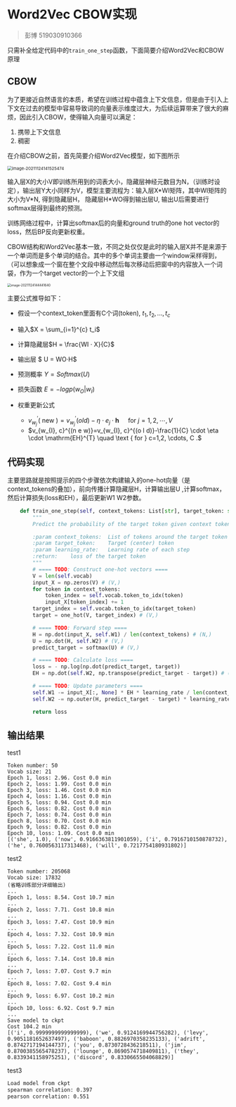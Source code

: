 # Word2Vec CBOW实现

> 彭博 519030910366

只需补全给定代码中的`train_one_step`函数，下面简要介绍Word2Vec和CBOW原理

## CBOW

为了更接近自然语言的本质，希望在训练过程中蕴含上下文信息，但是由于引入上下文在过去的模型中容易导致词的向量表示维度过大，为后续运算带来了很大的麻烦，因此引入CBOW，使得输入向量可以满足：

1. 携带上下文信息
2. 稠密

在介绍CBOW之前，首先简要介绍Word2Vec模型，如下图所示

<img src="E:/A3_1/NLP/project2/image-20211124141525474.png" alt="image-20211124141525474" style="zoom: 67%;" />

输入层X的大小V即训练所用到的词表大小，隐藏层神经元数目为N，（训练时设定），输出层Y大小同样为V，模型主要流程为：输入层X*WI矩阵，其中WI矩阵的大小为V\*N, 得到隐藏层H， 隐藏层H\*WO得到输出层U, 输出U后需要进行softmax层得到最终的预测。

训练网络过程中，计算出softmax后的向量和ground truth的one hot vector的loss，然后BP反向更新权重。

CBOW结构和Word2Vec基本一致，不同之处仅仅是此时的输入层X并不是来源于一个单词而是多个单词的结合。其中的多个单词主要由一个window采样得到，（可以想象成一个窗在整个文段中移动然后每次移动后把窗中的内容放入一个词袋，作为一个target vector的一个上下文组

<img src="E:/A3_1/NLP/project2/image-20211124144441640.png" alt="image-20211124144441640" style="zoom: 50%;" />

主要公式推导如下：

- 假设一个context_token里面有C个词(token), $t_1, t_2, ..., t_c$

- 输入$X = \sum_{i=1}^{c} t_i$

- 计算隐藏层$H = \frac{WI · X}{C}$

- 输出层 $ U = WO·H$

- 预测概率 $Y = Softmax(U)$
- 损失函数 $E = -log p(w_O|w_I)$
- 权重更新公式 
  - $v_{w_{j}}^{\prime}(\text { new })=v_{w_{j}}^{\prime}(o l d)-\eta \cdot e_{j} \cdot \mathbf{h} \quad \text { for } j=1,2, \cdots, V$
  - $v_{w_{I}, c}^{(n e w)}=v_{w_{I}, c}^{(o l d)}-\frac{1}{C} \cdot \eta \cdot \mathrm{EH}^{T} \quad \text { for } c=1,2, \cdots, C .$

## 代码实现

主要思路就是按照提示的四个步骤依次构建输入的one-hot向量（是context_tokens的叠加），前向传播计算隐藏层H，计算输出层U ,计算softmax， 然后计算损失(loss和EH），最后更新W1 W2参数。

```python
    def train_one_step(self, context_tokens: List[str], target_token: str, learning_rate: float) -> float:
        """
        Predict the probability of the target token given context tokens.

        :param context_tokens:  List of tokens around the target token
        :param target_token:    Target (center) token
        :param learning_rate:   Learning rate of each step
        :return:    loss of the target token
        """
        # ==== TODO: Construct one-hot vectors ====
        V = len(self.vocab)
        input_X = np.zeros(V) # (V,)
        for token in context_tokens:
            token_index = self.vocab.token_to_idx(token)
            input_X[token_index] += 1
        target_index = self.vocab.token_to_idx(target_token)
        target = one_hot(V, target_index) # (V,)

        # ==== TODO: Forward step ====
        H = np.dot(input_X, self.W1) / len(context_tokens) # (N,)
        U = np.dot(H, self.W2) # (V,)
        predict_target = softmax(U) # (V,)

        # ==== TODO: Calculate loss ====
        loss = - np.log(np.dot(predict_target, target))
        EH = np.dot(self.W2, np.transpose(predict_target - target)) # (N,)

        # ==== TODO: Update parameters ====
        self.W1 -= input_X[:, None] * EH * learning_rate / len(context_tokens)
        self.W2 -= np.outer(H, predict_target - target) * learning_rate

        return loss
```

## 输出结果

test1

```shell
Token number: 50
Vocab size: 21
Epoch 1, loss: 2.96. Cost 0.0 min
Epoch 2, loss: 1.99. Cost 0.0 min
Epoch 3, loss: 1.46. Cost 0.0 min
Epoch 4, loss: 1.16. Cost 0.0 min
Epoch 5, loss: 0.94. Cost 0.0 min
Epoch 6, loss: 0.82. Cost 0.0 min
Epoch 7, loss: 0.74. Cost 0.0 min
Epoch 8, loss: 0.70. Cost 0.0 min
Epoch 9, loss: 0.82. Cost 0.0 min
Epoch 10, loss: 1.09. Cost 0.0 min
[('she', 1.0), ('now', 0.9166363811901059), ('i', 0.7916710150878732), ('he', 0.7600563117313468), ('will', 0.7217754180931802)]
```

test2

```shell
Token number: 205068
Vocab size: 17832
(省略训练部分详细输出)
...
Epoch 1, loss: 8.54. Cost 10.7 min
...
Epoch 2, loss: 7.71. Cost 10.8 min
...
Epoch 3, loss: 7.47. Cost 10.9 min
...
Epoch 4, loss: 7.32. Cost 10.9 min
...
Epoch 5, loss: 7.22. Cost 11.0 min
...
Epoch 6, loss: 7.14. Cost 10.8 min
...
Epoch 7, loss: 7.07. Cost 9.7 min
...
Epoch 8, loss: 7.02. Cost 9.4 min
...
Epoch 9, loss: 6.97. Cost 10.2 min
...
Epoch 10, loss: 6.92. Cost 9.7 min
...
Save model to ckpt
Cost 104.2 min
[('i', 0.9999999999999999), ('we', 0.9124169944756282), ('levy', 0.9051181652637497), ('baboon', 0.8826970358235133), ('adrift', 0.8742717194144737), ('you', 0.8730728436218511), ('jim', 0.8700385565478237), ('lounge', 0.8690574718409811), ('they', 0.8339341158975251), ('discord', 0.8330665504068829)]
```

test3

```bash
Load model from ckpt
spearman correlation: 0.397
pearson correlation: 0.551
```



